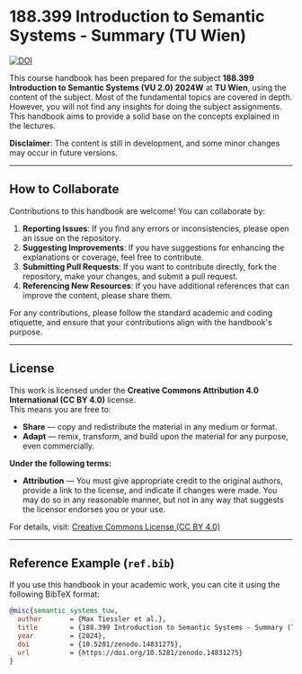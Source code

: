 # 188.399 Introduction to Semantic Systems - Summary (TU Wien)
[![DOI](https://zenodo.org/badge/908653736.svg)](https://doi.org/10.5281/zenodo.14831275)

This course handbook has been prepared for the subject **188.399 Introduction to Semantic Systems (VU 2.0) 2024W** at **TU Wien**, using the content of the subject. Most of the fundamental topics are covered in depth.  
However, you will not find any insights for doing the subject assignments. This handbook aims to provide a solid base on the concepts explained in the lectures.

**Disclaimer**: The content is still in development, and some minor changes may occur in future versions.

---

## How to Collaborate
Contributions to this handbook are welcome! You can collaborate by:

1. **Reporting Issues**: If you find any errors or inconsistencies, please open an issue on the repository.
2. **Suggesting Improvements**: If you have suggestions for enhancing the explanations or coverage, feel free to contribute.
3. **Submitting Pull Requests**: If you want to contribute directly, fork the repository, make your changes, and submit a pull request.
4. **Referencing New Resources**: If you have additional references that can improve the content, please share them.

For any contributions, please follow the standard academic and coding etiquette, and ensure that your contributions align with the handbook's purpose.

---

## License
This work is licensed under the **Creative Commons Attribution 4.0 International (CC BY 4.0)** license.  
This means you are free to:
- **Share** — copy and redistribute the material in any medium or format.
- **Adapt** — remix, transform, and build upon the material for any purpose, even commercially.

**Under the following terms:**
- **Attribution** — You must give appropriate credit to the original authors, provide a link to the license, and indicate if changes were made. You may do so in any reasonable manner, but not in any way that suggests the licensor endorses you or your use.

For details, visit: [Creative Commons License (CC BY 4.0)](https://creativecommons.org/licenses/by/4.0/)

---

## Reference Example (`ref.bib`)
If you use this handbook in your academic work, you can cite it using the following BibTeX format:

```bibtex
@misc{semantic_systems_tuw,
  author       = {Max Tiessler et al.},
  title        = {188.399 Introduction to Semantic Systems - Summary (TU Wien)},
  year         = {2024},
  doi          = {10.5281/zenodo.14831275},
  url          = {https://doi.org/10.5281/zenodo.14831275}
}
